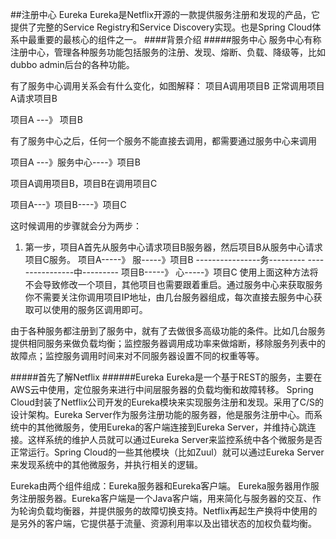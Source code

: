 ##注册中心 Eureka
Eureka是Netflix开源的一款提供服务注册和发现的产品，它提供了完整的Service Registry和Service Discovery实现。也是Spring Cloud体系中最重要的最核心的组件之一。
####背景介绍
#####服务中心
服务中心有称注册中心，管理各种服务功能包括服务的注册、发现、熔断、负载、降级等，比如dubbo admin后台的各种功能。

有了服务中心调用关系会有什么变化，如图解释：
项目A调用项目B
正常调用项目A请求项目B

项目A ---》  项目B

有了服务中心之后，任何一个服务不能直接去调用，都需要通过服务中心来调用
 
项目A ---》服务中心----》项目B

项目A调用项目B，项目B在调用项目C

项目A---》项目B----》项目C

这时候调用的步骤就会分为两步：
1. 第一步，项目A首先从服务中心请求项目B服务器，然后项目B从服务中心请求项目C服务。
项目A-----》  服-----》项目B
  ----------------务---------
  ----------------中---------
项目B-----》 心-----》项目C
使用上面这种方法将不会导致修改一个项目，其他项目也需要跟着重启。通过服务中心来获取服务你不需要关注你调用项目IP地址，由几台服务器组成，每次直接去服务中心获取可以使用的服务区调用即可。

由于各种服务都注册到了服务中，就有了去做很多高级功能的条件。比如几台服务提供相同服务来做负载均衡；监控服务器调用成功率来做熔断，移除服务列表中的故障点；监控服务调用时间来对不同服务器设置不同的权重等等。

#####首先了解Netflix
######Eureka
Eureka是一个基于REST的服务，主要在AWS云中使用，定位服务来进行中间层服务器的负载均衡和故障转移。
Spring Cloud封装了Netflix公司开发的Eureka模块来实现服务注册和发现。采用了C/S的设计架构。Eureka Server作为服务注册功能的服务器，他是服务注册中心。而系统中的其他微服务，使用Eureka的客户端连接到Eureka Server，并维持心跳连接。这样系统的维护人员就可以通过Eureka Server来监控系统中各个微服务是否正常运行。Spring Cloud的一些其他模块（比如Zuul）就可以通过Eureka Server来发现系统中的其他微服务，并执行相关的逻辑。

Eureka由两个组件组成：Eureka服务器和Eureka客户端。
Eureka服务器用作服务注册服务器。Eureka客户端是一个Java客户端，用来简化与服务器的交互、作为轮询负载均衡器，并提供服务的故障切换支持。Netflix再起生产换将中使用的是另外的客户端，它提供基于流量、资源利用率以及出错状态的加权负载均衡。
